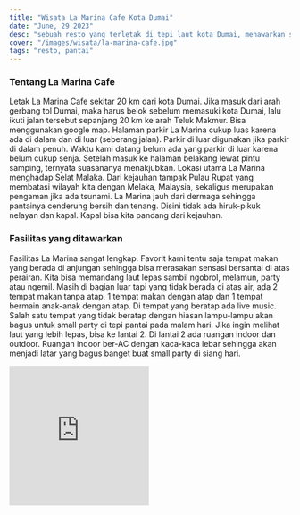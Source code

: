 ```yaml
---
title: "Wisata La Marina Cafe Kota Dumai"
date: "June, 29 2023"
desc: "sebuah resto yang terletak di tepi laut kota Dumai, menawarkan sensasi yang menakjubkan sambil menyantap makanan"
cover: "/images/wisata/la-marina-cafe.jpg"
tags: "resto, pantai"
---
```


### Tentang La Marina Cafe

Letak La Marina Cafe sekitar 20 km dari kota Dumai. Jika masuk dari arah gerbang tol Dumai, maka harus belok sebelum memasuki kota Dumai, lalu ikuti jalan tersebut sepanjang 20 km ke arah Teluk Makmur. Bisa menggunakan google map. Halaman parkir La Marina cukup luas karena ada di dalam dan di luar (seberang jalan). Parkir di luar digunakan jika parkir di dalam penuh. Waktu kami datang belum ada yang parkir di luar karena belum cukup senja.
Setelah masuk ke halaman belakang lewat pintu samping, ternyata suasananya menakjubkan. Lokasi utama La Marina menghadap Selat Malaka. Dari kejauhan tampak Pulau Rupat yang membatasi wilayah kita dengan Melaka, Malaysia, sekaligus merupakan pengaman jika ada tsunami.
La Marina jauh dari dermaga sehingga pantainya cenderung bersih dan tenang. Disini tidak ada hiruk-pikuk nelayan dan kapal. Kapal bisa kita pandang dari kejauhan.

### Fasilitas yang ditawarkan

Fasilitas La Marina sangat lengkap. Favorit kami tentu saja tempat makan yang berada di anjungan sehingga bisa merasakan sensasi bersantai di atas perairan. Kita bisa memandang laut lepas sambil ngobrol, melamun, party atau ngemil.
Masih di bagian luar tapi yang tidak berada di atas air, ada 2 tempat makan tanpa atap, 1 tempat makan dengan atap dan 1 tempat bermain anak-anak dengan atap. Di tempat yang beratap ada live music. Salah satu tempat yang tidak beratap dengan hiasan lampu-lampu akan bagus untuk small party di tepi pantai pada malam hari.
Jika ingin melihat laut yang lebih lepas, bisa ke lantai 2. Di lantai 2 ada ruangan indoor dan outdoor. Ruangan indoor ber-AC dengan kaca-kaca lebar sehingga akan menjadi latar yang bagus banget buat small party di siang hari.

<iframe src="https://www.google.com/maps/embed?pb=!1m18!1m12!1m3!1d3988.1771456266283!2d101.53514207417173!3d1.6434381605635058!2m3!1f0!2f0!3f0!3m2!1i1024!2i768!4f13.1!3m3!1m2!1s0x31d3b196ca2c1f13%3A0x5ebb2dc9f641dd01!2sLa%20Marina%20Cafe%20Dumai!5e0!3m2!1sid!2sid!4v1689221729423!5m2!1sid!2sid" width="250" height="250" style="border:0;" allowfullscreen="" loading="lazy" referrerpolicy="no-referrer-when-downgrade"></iframe>
